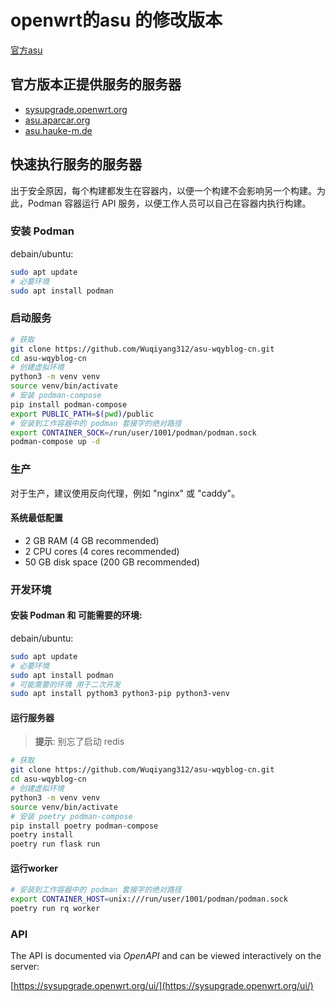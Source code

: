 # openwrt的asu 的修改版本

[官方asu](https://github.com/openwrt/asu)

## 官方版本正提供服务的服务器

- [sysupgrade.openwrt.org](https://sysupgrade.openwrt.org)
- [asu.aparcar.org](http://asu.aparcar.org:8000)
- [asu.hauke-m.de](http://asu.hauke-m.de:8000)

## 快速执行服务的服务器

出于安全原因，每个构建都发生在容器内，以便一个构建不会影响另一个构建。为此，Podman 容器运行 API 服务，以便工作人员可以自己在容器内执行构建。

### 安装 Podman

debain/ubuntu:
```bash
sudo apt update
# 必要环境
sudo apt install podman
```

### 启动服务

```bash
# 获取
git clone https://github.com/Wuqiyang312/asu-wqyblog-cn.git
cd asu-wqyblog-cn
# 创建虚拟环境
python3 -m venv venv
source venv/bin/activate
# 安装 podman-compose
pip install podman-compose
export PUBLIC_PATH=$(pwd)/public
# 安装到工作容器中的 podman 套接字的绝对路径
export CONTAINER_SOCK=/run/user/1001/podman/podman.sock
podman-compose up -d
```

### 生产

对于生产，建议使用反向代理，例如 "nginx" 或 "caddy"。

#### 系统最低配置

- 2 GB RAM (4 GB recommended)
- 2 CPU cores (4 cores recommended)
- 50 GB disk space (200 GB recommended)
  
### 开发环境

#### 安装 Podman 和 可能需要的环境:

debain/ubuntu:
```bash
sudo apt update
# 必要环境
sudo apt install podman 
# 可能需要的环境 用于二次开发
sudo apt install pythom3 python3-pip python3-venv
```

#### 运行服务器

 > **提示**: 别忘了启动 redis

```bash
# 获取
git clone https://github.com/Wuqiyang312/asu-wqyblog-cn.git
cd asu-wqyblog-cn
# 创建虚拟环境
python3 -m venv venv
source venv/bin/activate
# 安装 poetry podman-compose
pip install poetry podman-compose
poetry install
poetry run flask run
```

#### 运行worker

```bash
# 安装到工作容器中的 podman 套接字的绝对路径
export CONTAINER_HOST=unix:///run/user/1001/podman/podman.sock
poetry run rq worker
```

### API

The API is documented via _OpenAPI_ and can be viewed interactively on the
server:

[https://sysupgrade.openwrt.org/ui/](https://sysupgrade.openwrt.org/ui/)
